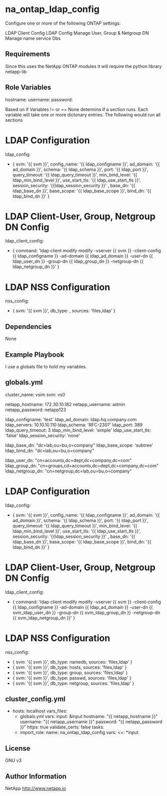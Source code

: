 na_ontap_ldap_config
=========

Configure one or more of the following ONTAP settings:

LDAP Client Config
LDAP Config
Manage User, Group & Netgroup DN
Manage name service Dbs


Requirements
------------

Since this uses the NetApp ONTAP modules it will require the python library netapp-lib

Role Variables
--------------

hostname: <ONTAP mgmt ip or fqdn>
username: <ONTAP admin account>
password: <ONTAP admin account password>

Based on if Variables != or == None determins if a section runs.  Each variable will take one or more dictonary entries.  The following would run all sections

# LDAP Configuration
ldap_config:
- { svm: '{{ svm }}', config_name: '{{ ldap_configname }}', ad_domain: '{{ ad_domain }}', schema: '{{ ldap_schema }}', port: '{{ ldap_port }}', query_timeout: '{{ ldap_query_timeout }}', min_bind_level: '{{ ldap_min_bind_level }}', use_start_tls: '{{ ldap_use_start_tls }}', session_security: '{{ldap_session_security }}' , base_dn: '{{ ldap_base_dn }}', base_scope: '{{ ldap_base_scope }}', bind_dn: '{{ ldap_bind_dn }}' }

# LDAP Client-User, Group, Netgroup DN Config
ldap_client_config:
- { command: 'ldap client modify modify -vserver {{ svm }} -client-config {{ ldap_configname }} -ad-domain {{ ldap_ad_domain }} -user-dn {{ ldap_user_dn }} -group-dn {{ ldap_group_dn }} -netgroup-dn {{ ldap_netgroup_dn }}' }

# LDAP NSS Configuration
nss_config:
- { svm: '{{ svm }}', db_type: <db-name>, sources: 'files,ldap' }


Dependencies
------------

None

Example Playbook
----------------

I use a globals file to hold my variables.

globals.yml
---
cluster_name:         vsim
svm:                  vs0

netapp_hostname:      172.30.10.182
netapp_username:      admin
netapp_password:      netapp123

ldap_configname:      'test'
ldap_ad_domain:       ldap.hq.company.com
ldap_servers:         10.10.10.110
ldap_schema:          'RFC-2307'
ldap_port:            389
ldap_query_timeout:   3
ldap_min_bind_level:  'simple'
ldap_use_start_tls:   'false'
ldap_session_security: 'none'

ldap_base_dn:         "dc=lab,ou=bu,o=company"
ldap_base_scope:      'subtree'
ldap_bind_dn:         "dc=lab,ou=bu,o=company"

ldap_user_dn:         "cn=accounts,dc=dept,dc=company,dc=com"
ldap_group_dn:        "cn=groups,cd=accounts,dc=dept,dc=company,dc=com"
ldap_netgroup_dn:    "cn=netgroup,dc=lab,ou=bu,o=company"

# LDAP Configuration
ldap_config:
  - { svm: '{{ svm }}', config_name: '{{ ldap_configname }}', ad_domain: '{{ ad_domain }}', schema: '{{ ldap_schema }}', port: '{{ ldap_port }}', query_timeout: '{{ ldap_query_timeout }}', min_bind_level: '{{ ldap_min_bind_level }}', use_start_tls: '{{ ldap_use_start_tls }}', session_security: '{{ldap_session_security }}' , base_dn: '{{ ldap_base_dn }}', base_scope: '{{ ldap_base_scope }}', bind_dn: '{{ ldap_bind_dn }}' }

# LDAP Client-User, Group, Netgroup DN Config
ldap_client_config:
  - { command: 'ldap client modify modify -vserver {{ svm }} -client-config {{ ldap_configname }} -ad-domain {{ ldap_ad_domain }} -user-dn {{ svm_ldap_user_dn }} -group-dn {{ svm_ldap_group_dn }} -netgroup-dn {{ svm_ldap_netgroup_dn }}' }

# LDAP NSS Configuration
nss_config:
  - { svm: '{{ svm }}', db_type: namedb, sources: 'files,ldap' }
  - { svm: '{{ svm }}', db_type: hosts, sources: 'files,ldap' }
  - { svm: '{{ svm }}', db_type: group, sources: 'files,ldap' }
  - { svm: '{{ svm }}', db_type: passwd, sources: 'files,ldap' }
  - { svm: '{{ svm }}', db_type: netgroup, sources: 'files,ldap' }

cluster_config.yml
---
- hosts: localhost
  vars_files:
    - globals.yml
  vars:
    input: &input
      hostname: "{{ netapp_hostname }}"
      username: "{{ netapp_username }}"
      password: "{{ netapp_password }}"
      https: true
      validate_certs: false
  tasks:
  - import_role:
      name: na_ontap_ldap_config
    vars:
      <<: *input

License
-------

GNU v3

Author Information
------------------
NetApp
http://www.netapp.io
